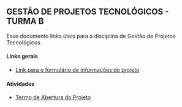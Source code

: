## GESTÃO DE PROJETOS TECNOLÓGICOS - TURMA B

Esse documento links úteis para a disciplina de Gestão de Projetos Tecnológicos

#### Links gerais
- [Link para o formulário de informações do projeto](https://forms.gle/xBiWNADBtr6pzobVA)

#### Atividades
- [Termo de Abertura do Projeto](https://docs.google.com/document/d/1KHxIIk8rwePVvjbybt8u-1mU5BGDDoq4/edit?usp=sharing&rtpof=true&sd=true)
